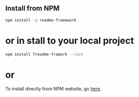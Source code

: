 ## Install from NPM

```bash
npm install -g readme-framework

```

# or in stall to your local project

```bash
npm install freadme-framork --last

```
# or

To install directly from NPM website, go [here](https://www.npmjs.com/package/readme-framework).